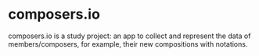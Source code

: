 # composers.io
composers.io is a study project: an app to collect and represent the data of members/composers, for example, their new compositions with notations.
